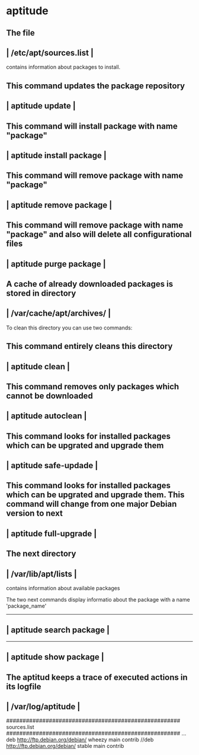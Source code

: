 # aptitude
 
 The file 
 ------------------------------------------------------------------------
 | /etc/apt/sources.list   						| 
 ------------------------------------------------------------------------
 contains information about packages to install.


 This command updates the package repository 
 ------------------------------------------------------------------------
 | aptitude update         						|
 ------------------------------------------------------------------------

 This command will install package with name "package"
 ------------------------------------------------------------------------
 | aptitude install package  						|
 ------------------------------------------------------------------------

 This command will remove package with name "package" 
 ------------------------------------------------------------------------
 | aptitude remove package   						|
 ------------------------------------------------------------------------

 This command will remove package with name "package" and also
 will delete all configurational files 
 ------------------------------------------------------------------------
 | aptitude purge package   						|
 ------------------------------------------------------------------------
 
 A cache of already downloaded packages is stored in directory
 ------------------------------------------------------------------------
 | /var/cache/apt/archives/    						|
 ------------------------------------------------------------------------

 To clean this directory you can use two commands:

 This command entirely cleans this directory
 ------------------------------------------------------------------------
 | aptitude clean               					|
 ------------------------------------------------------------------------

 This command removes only packages which cannot be downloaded
 ------------------------------------------------------------------------
 | aptitude autoclean          						|
 ------------------------------------------------------------------------

 This command looks for installed packages which can be upgrated 
 and upgrade them
 ------------------------------------------------------------------------
 | aptitude safe-updade       						|
 ------------------------------------------------------------------------

 This command looks for installed packages which can be upgrated 
 and upgrade them.
 This command will change from one major Debian version to next
 ------------------------------------------------------------------------
 | aptitude full-upgrade     						|
 ------------------------------------------------------------------------

 The next directory
 ------------------------------------------------------------------------
 | /var/lib/apt/lists    						|
 ------------------------------------------------------------------------
 contains information about available packages


 
 The two next commands display informatio about the package
 with a name 'package_name'

 ------------------------------------------------------------------------
 | aptitude search package						|
 ------------------------------------------------------------------------
 ------------------------------------------------------------------------
 | aptitude show package						|
 ------------------------------------------------------------------------


 The aptitud keeps a trace of executed actions in its logfile
 ------------------------------------------------------------------------
 | /var/log/aptitude  							|
 ------------------------------------------------------------------------


  #####################################################
    sources.list
  #####################################################
    ...
    deb http://ftp.debian.org/debian/ wheezy main contrib
  //deb http://ftp.debian.org/debian/ stable main contrib

